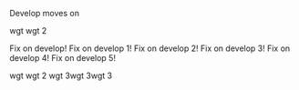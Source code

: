 Develop moves on

wgt
wgt 2


Fix on develop!
Fix on develop 1!
Fix on develop 2!
Fix on develop 3!
Fix on develop 4!
Fix on develop 5!

wgt
wgt 2
wgt 3wgt 3wgt 3
